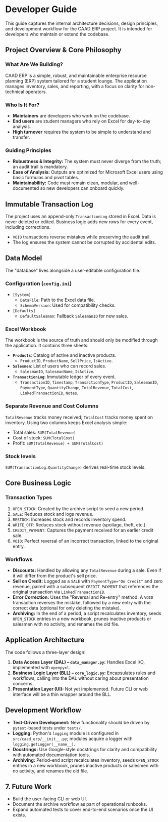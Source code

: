 # Developer Guide

This guide captures the internal architecture decisions, design principles,
and development workflow for the CAAD ERP project. It is intended for
developers who maintain or extend the codebase.

## Project Overview & Core Philosophy

### What Are We Building?

CAAD ERP is a simple, robust, and maintainable enterprise resource planning
(ERP) system tailored for a student lounge. The application manages inventory,
sales, and reporting, with a focus on clarity for non-technical operators.

### Who Is It For?

- **Maintainers** are developers who work on the codebase.
- **End users** are student managers who rely on Excel for day-to-day analysis.
- **High turnover** requires the system to be simple to understand and transfer.

### Guiding Principles

- **Robustness & Integrity:** The system must never diverge from the truth; an
audit trail is mandatory.
- **Ease of Analysis:** Outputs are optimized for Microsoft Excel users using
basic formulas and pivot tables.
- **Maintainability:** Code must remain clean, modular, and well-documented so
new developers can onboard quickly.

## Immutable Transaction Log

The project uses an append-only `TransactionLog` stored in Excel. Data is never
deleted or edited. Business logic adds new rows for every event, including
corrections.

- `VOID` transactions reverse mistakes while preserving the audit trail.
- The log ensures the system cannot be corrupted by accidental edits.

## Data Model

The "database" lives alongside a user-editable configuration file.

### Configuration (`config.ini`)

- `[System]`
  - `DataFile`: Path to the Excel data file.
  - `SchemaVersion`: Used for compatibility checks.
- `[Defaults]`
  - `DefaultSalesman`: Fallback `SalesmanID` for new sales.

### Excel Workbook

The workbook is the source of truth and should only be modified through the
application. It contains three sheets:

- **`Products`**: Catalog of active and inactive products.
  - `ProductID`, `ProductName`, `SellPrice`, `IsActive`.
- **`Salesmen`**: List of users who can record sales.
  - `SalesmanID`, `SalesmanName`, `IsActive`.
- **`TransactionLog`**: Immutable ledger of every event.
  - `TransactionID`, `Timestamp`, `TransactionType`, `ProductID`,
    `SalesmanID`, `PaymentType`, `QuantityChange`, `TotalRevenue`,
    `TotalCost`, `LinkedTransactionID`, `Notes`.

### Separate Revenue and Cost Columns

`TotalRevenue` tracks money received; `TotalCost` tracks money spent on
inventory. Using two columns keeps Excel analysis simple:

- Total sales: `SUM(TotalRevenue)`
- Cost of stock: `SUM(TotalCost)`
- Profit: `SUM(TotalRevenue) + SUM(TotalCost)`

### Stock levels

`SUM(TransactionLog.QuantityChange)` derives real-time stock levels.

## Core Business Logic

### Transaction Types

1. `OPEN_STOCK`: Created by the archive script to seed a new period.
2. `SALE`: Reduces stock and logs revenue.
3. `RESTOCK`: Increases stock and records inventory spend.
4. `WRITE_OFF`: Reduces stock without revenue (spoilage, theft, etc.).
5. `CREDIT_PAYMENT`: Captures the payment received for an earlier credit sale.
6. `VOID`: Perfect reversal of an incorrect transaction, linked to the original
   entry.

### Workflows

- **Discounts:** Handled by allowing any `TotalRevenue` during a sale. Even
if it will differ from the product's sell price.
- **Sell on Credit:** Logged as a `SALE` with `PaymentType="On Credit"` and
  zero revenue, paired with a subsequent `CREDIT_PAYMENT` that references the
  original transaction via `LinkedTransactionID`.
- **Error Correction:** Uses the "Reversal and Re-entry" method. A `VOID`
  transaction reverses the mistake, followed by a new entry with the correct
  data (optional for only deleting the mistake).
- **Archiving:** In the end of a period, a script recalculates inventory, seeds
`OPEN_STOCK` entries in a new workbook, prunes inactive products or salesmen with no
activity, and renames the old file.

## Application Architecture

The code follows a three-layer design:

1. **Data Access Layer (DAL) – `data_manager.py`:**
   Handles Excel I/O, implemented with `openpyxl`.
2. **Business Logic Layer (BLL) – `core_logic.py`:**
   Encapsulates rules and workflows, calling into the DAL without caring about
   presentation concerns.
3. **Presentation Layer (UI):**
   Not yet implemented. Future CLI or web interface will be a thin wrapper
   around the BLL.

## Development Workflow

- **Test-Driven Development:** New functionality should be driven by
  `pytest`-based tests under `tests/`.
- **Logging:** Python's `logging` module is configured in
  `src/caad_erp/__init__.py`; modules acquire a logger with
  `logging.getLogger(__name__)`.
- **Docstrings:** Use Google-style docstrings for clarity and compatibility with
automated documentation tools.
- **Archiving:** Period-end script recalculates inventory, seeds `OPEN_STOCK`
entries in a new workbook, prunes inactive products or salesmen with no
activity, and renames the old file.

## 7. Future Work

- Build the user-facing CLI or web UI.
- Document the archive workflow as part of operational runbooks.
- Expand automated tests to cover end-to-end scenarios once the UI exists.
